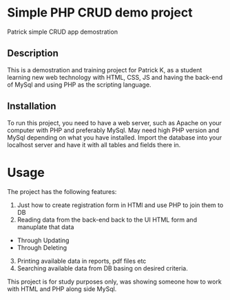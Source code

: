 # Simple PHP CRUD demo project 
Patrick simple CRUD app demostration

## Description
This is a demostration and training project for Patrick K, as a student learning new web technology with HTML, CSS, JS and having the back-end of MySql and using PHP as the scripting language.

## Installation
To run this project, you need to have a web server, such as Apache on your computer with PHP and preferably MySql. May need high PHP version and MySql depending on what you have installed.
Import the database into your localhost server and have it with all tables and fields there in.

# Usage
The project has the following features:
1. Just how to create registration form in HTMl and use PHP to join them to DB
2. Reading data from the back-end back to the UI HTML form and manuplate that data
  - Through Updating
  - Through Deleting
3. Printing available data in reports, pdf files etc
4. Searching available data from DB basing on desired criteria.


This project is for study purposes only, was showing someone how to work with HTML and PHP along side MySql.

